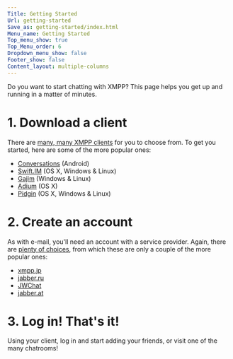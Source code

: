 ```yaml
---
Title: Getting Started
Url: getting-started
Save_as: getting-started/index.html
Menu_name: Getting Started
Top_menu_show: true
Top_Menu_order: 6
Dropdown_menu_show: false
Footer_show: false
Content_layout: multiple-columns
---
```


Do you want to start chatting with XMPP? This page helps you get up and running in a matter of minutes.

# 1. Download a client

There are [many, many XMPP clients](/software/clients) for you to choose from. To get you started, here are some of the more popular ones:

* [Conversations](https://play.google.com/store/apps/details?id=eu.siacs.conversations&referrer=utm_source%3Dxmpp.org) (Android)
* [Swift.IM](http://swift.im/swift.html) (OS X, Windows & Linux)
* [Gajim](https://gajim.org/) (Windows & Linux)
* [Adium](https://adium.im/) (OS X)
* [Pidgin](http://pidgin.im/) (OS X, Windows & Linux)

# 2. Create an account

As with e-mail, you'll need an account with a service provider. Again, there are [plenty of choices](https://xmpp.net/directory.php), from which these are only a couple of the more popular ones:

* [xmpp.jp](https://www.xmpp.jp/signup)
* [jabber.ru](https://jabber.ru/user/register)
* [JWChat](https://accounts.jwchat.org/)
* [jabber.at](https://jabber.at/account/register/)

# 3. Log in! That's it!

Using your client, log in and start adding your friends, or visit one of the many chatrooms!
